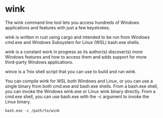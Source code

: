 # wink

The wink command line tool lets you access hundreds of Windows applications and features with just a few keystrokes.

wink is written in rust using cargo and intended to be run from Windows cmd.exe and Windows Subsystem for Linux (WSL) bash.exe shells.

wink is a constant work in progress as its author(s) discover(s) more Windows features and how to access them and adds support for more third-party Windows applications.

wince is a ?nix shell script that you can use to build and run wink. 

You can compile wink for WSL both Windows and Linux, or you can use a single binary from both cmd.exe and bash.exe shells. From a bash.exe shell, you can invoke the Windows wink.exe or Linux wink binary directly. From a cmd.exe shell, you can use bash.exe with the -c argument to invoke the Linux binary.

`bash.exe -c /path/to/wink`

